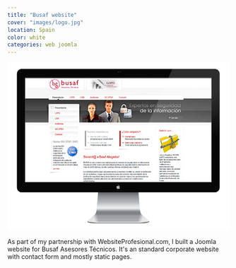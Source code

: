 ```yaml
---
title: "Busaf website"
cover: "images/logo.jpg"
location: Spain
color: white
categories: web joomla
---
```


![](./images/1.jpg)

As part of my partnership with WebsiteProfesional.com, I built a Joomla website for Busaf Asesores Técnicos. It's an standard corporate website with contact form and mostly static pages.
